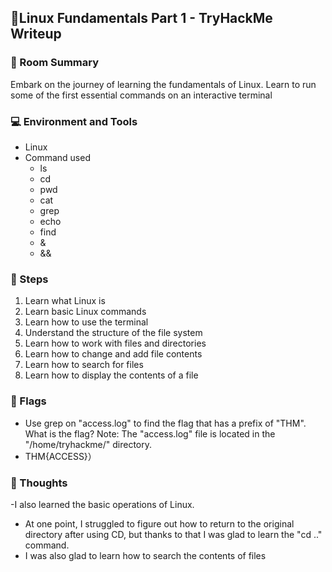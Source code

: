 ## 🔐Linux Fundamentals Part 1  - TryHackMe Writeup

### 🧠 Room Summary
Embark on the journey of learning the fundamentals of Linux. Learn to run some of the first essential commands on an interactive terminal

### 💻 Environment and Tools
- Linux
- Command used
    -   ls
    -   cd
    -   pwd
    -   cat
    -   grep
    -   echo
    -   find
    -   &
    -   &&

### 🚀 Steps
1. Learn what Linux is
2. Learn basic Linux commands
3. Learn how to use the terminal
4. Understand the structure of the file system
5. Learn how to work with files and directories
6. Learn how to change and add file contents
7. Learn how to search for files
8. Learn how to display the contents of a file

### 🏁 Flags
- Use grep on "access.log" to find the flag that has a prefix of "THM". What is the flag? Note: The "access.log" file is located in the "/home/tryhackme/" directory.
- THM{ACCESS}）

### 💬 Thoughts
-I also learned the basic operations of Linux.
- At one point, I struggled to figure out how to return to the original directory after using CD, but thanks to that I was glad to learn the "cd .." command.
- I was also glad to learn how to search the contents of files
